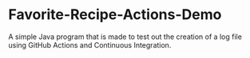 # Favorite-Recipe-Actions-Demo

A simple Java program that is made to test out the creation of a log file using GitHub Actions and Continuous Integration.
 
